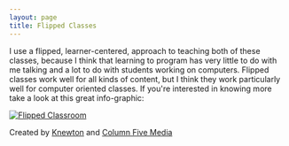 ```yaml
---
layout: page
title: Flipped Classes
---
```


I use a flipped, learner-centered, approach to teaching both of
these classes, because I think that learning to program has very little
to do with me talking and a lot to do with students working on
computers. Flipped classes work well for all kinds of content, but I
think they work particularly well for computer oriented classes. If
you're interested in knowing more take a look at this great
info-graphic:

[![Flipped Classroom](https://assignmentbro.com/wp-content/uploads/2021/02/flipped-classroom-infographics-scaled.jpg "Flipped Classroom")](https://assignmentbro.com/blog/flipped-classroom-infographics)

Created by [Knewton](https://www.knewton.com/) and [Column Five
Media](http://columnfivemedia.com/)
